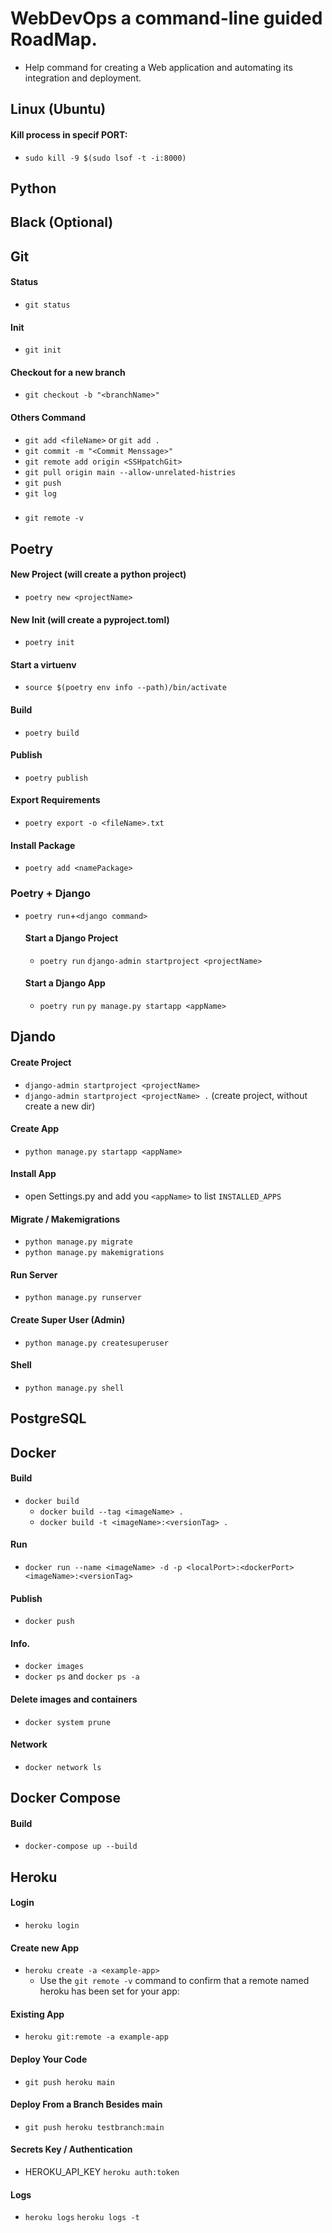 # WebDevOps a command-line guided RoadMap.
* Help command for creating a Web application and automating its integration and deployment.

## Linux (Ubuntu)
#### Kill process in specif PORT:
* `sudo kill -9 $(sudo lsof -t -i:8000)`

## Python

## Black (Optional)

## Git
#### Status
* `git status`
#### Init
* `git init`
#### Checkout for a new branch
* `git checkout -b "<branchName>"`
#### Others Command
* `git add <fileName>` or `git add .`
* `git commit -m "<Commit Menssage>"`
* `git remote add origin <SSHpatchGit>`
* `git pull origin main --allow-unrelated-histries`
* `git push`
* `git log`
### 
* `git remote -v`


## Poetry
#### New Project (will create a python project)
* `poetry new <projectName>`
#### New Init (will create a pyproject.toml)
* `poetry init`
#### Start a virtuenv
* `source $(poetry env info --path)/bin/activate`
#### Build
* `poetry build`
#### Publish
* `poetry publish`
#### Export Requirements
* `poetry export -o <fileName>.txt`
#### Install Package
* `poetry add <namePackage>`


### Poetry + Django
* `poetry run`+`<django command>`
  #### Start a Django Project
  * `poetry run` `django-admin startproject <projectName>`
  #### Start a Django App
  * `poetry run` `py manage.py startapp <appName>`


## Djando
#### Create Project
* `django-admin startproject <projectName>`
* `django-admin startproject <projectName> .` (create project, without create a new dir) 

#### Create App
* `python manage.py startapp <appName>`

#### Install App
* open Settings.py and add you `<appName>` to list `INSTALLED_APPS`

#### Migrate / Makemigrations
* `python manage.py migrate`
* `python manage.py makemigrations`

#### Run Server
* `python manage.py runserver`

#### Create Super User (Admin)
* `python manage.py createsuperuser`

#### Shell
* `python manage.py shell`


## PostgreSQL


## Docker
#### Build
* `docker build`
  * `docker build --tag <imageName> .`  
  * `docker build -t <imageName>:<versionTag> .`  
#### Run
* `docker run --name <imageName> -d -p <localPort>:<dockerPort> <imageName>:<versionTag>`
#### Publish
* `docker push` 
#### Info.
* `docker images`
* `docker ps` and `docker ps -a`
#### Delete images and containers
* `docker system prune`
#### Network
* `docker network ls`  


## Docker Compose
#### Build
* `docker-compose up --build`  


## Heroku
#### Login
* `heroku login`
#### Create new App
* `heroku create -a <example-app>`
  * Use the `git remote -v` command to confirm that a remote named heroku has been set for your app:
#### Existing App
* `heroku git:remote -a example-app`

#### Deploy Your Code
* `git push heroku main`

#### Deploy From a Branch Besides main
* `git push heroku testbranch:main`

#### Secrets Key / Authentication 
* HEROKU_API_KEY `heroku auth:token`
#### Logs
* `heroku logs` `heroku logs -t`
